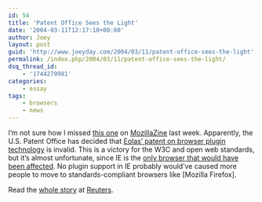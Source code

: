 ```yaml
---
id: 54
title: 'Patent Office Sees the Light'
date: '2004-03-11T12:17:10+00:00'
author: Joey
layout: post
guid: 'http://www.joeyday.com/2004/03/11/patent-office-sees-the-light'
permalink: /index.php/2004/03/11/patent-office-sees-the-light/
dsq_thread_id:
    - '1744279981'
categories:
    - essay
tags:
    - browsers
    - news
---
```


I’m not sure how I missed [this one](http://www.mozillazine.org/talkback.html?article=4436) on [MozillaZine](http://www.mozillazine.org) last week. Apparently, the U.S. Patent Office has decided that [Eolas’ patent on browser plugin technology](http://joeyday.com/archives/individual/000475.php) is invalid. This is a victory for the W3C and open web standards, but it’s almost unfortunate, since IE is the [only browser that would have been affected](http://joeyday.com/archives/individual/000493.php). No plugin support in IE probably would’ve caused more people to move to standards-compliant browsers like \[Mozilla Firefox\].

Read the [whole story](http://www.reuters.com/newsArticle.jhtml?type=topNews&storyID=4509756) at [Reuters](http://www.reuters.com).